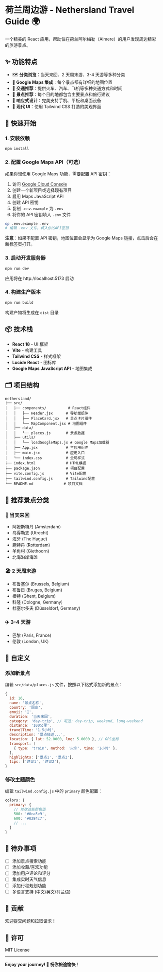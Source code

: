 # 荷兰周边游 - Nethersland Travel Guide 🌍

一个精美的 React 应用，帮助住在荷兰阿尔梅勒（Almere）的用户发现周边精彩的旅游景点。

## ✨ 功能特点

- 🗺️ **分类浏览**：当天来回、2 天周末游、3-4 天游等多种分类
- 📍 **Google Maps 集成**：每个景点都有详细的地图位置
- 🚆 **交通推荐**：提供火车、汽车、飞机等多种交通方式和时间
- 🎯 **景点推荐**：每个目的地都包含主要景点和旅行建议
- 📱 **响应式设计**：完美支持手机、平板和桌面设备
- 🎨 **现代 UI**：使用 Tailwind CSS 打造的美观界面

## 🚀 快速开始

### 1. 安装依赖

```bash
npm install
```

### 2. 配置 Google Maps API（可选）

如果你想使用 Google Maps 功能，需要配置 API 密钥：

1. 访问 [Google Cloud Console](https://console.cloud.google.com/google/maps-apis)
2. 创建一个新项目或选择现有项目
3. 启用 Maps JavaScript API
4. 创建 API 密钥
5. 复制 `.env.example` 为 `.env`
6. 将你的 API 密钥填入 `.env` 文件

```bash
cp .env.example .env
# 编辑 .env 文件，填入你的API密钥
```

**注意**：如果不配置 API 密钥，地图位置会显示为 Google Maps 链接，点击后会在新标签页打开。

### 3. 启动开发服务器

```bash
npm run dev
```

应用将在 http://localhost:5173 启动

### 4. 构建生产版本

```bash
npm run build
```

构建产物将生成在 `dist` 目录

## 📦 技术栈

- **React 18** - UI 框架
- **Vite** - 构建工具
- **Tailwind CSS** - 样式框架
- **Lucide React** - 图标库
- **Google Maps JavaScript API** - 地图集成

## 🗂️ 项目结构

```
nethersland/
├── src/
│   ├── components/          # React组件
│   │   ├── Header.jsx      # 导航栏组件
│   │   ├── PlaceCard.jsx   # 景点卡片组件
│   │   └── MapComponent.jsx # 地图组件
│   ├── data/
│   │   └── places.js       # 景点数据
│   ├── utils/
│   │   └── loadGoogleMaps.js # Google Maps加载器
│   ├── App.jsx             # 主应用组件
│   ├── main.jsx            # 应用入口
│   └── index.css           # 全局样式
├── index.html              # HTML模板
├── package.json            # 项目配置
├── vite.config.js          # Vite配置
├── tailwind.config.js      # Tailwind配置
└── README.md              # 项目文档
```

## 🎯 推荐景点分类

### 🚗 当天来回

- 阿姆斯特丹 (Amsterdam)
- 乌得勒支 (Utrecht)
- 海牙 (The Hague)
- 鹿特丹 (Rotterdam)
- 羊角村 (Giethoorn)
- 北海沿岸海滩

### 🏖️ 2 天周末游

- 布鲁塞尔 (Brussels, Belgium)
- 布鲁日 (Bruges, Belgium)
- 根特 (Ghent, Belgium)
- 科隆 (Cologne, Germany)
- 杜塞尔多夫 (Düsseldorf, Germany)

### ✈️ 3-4 天游

- 巴黎 (Paris, France)
- 伦敦 (London, UK)

## 🎨 自定义

### 添加新景点

编辑 `src/data/places.js` 文件，按照以下格式添加新的景点：

```javascript
{
  id: 16,
  name: '景点名称',
  country: '国家',
  emoji: '🎡',
  duration: '当天来回',
  category: 'day-trip', // 可选: day-trip, weekend, long-weekend
  distance: '100公里',
  travelTime: '1.5小时',
  description: '景点描述...',
  location: { lat: 52.0000, lng: 5.0000 }, // GPS坐标
  transport: [
    { type: 'train', method: '火车', time: '1小时' },
  ],
  highlights: ['景点1', '景点2'],
  tips: ['建议1', '建议2'],
}
```

### 修改主题颜色

编辑 `tailwind.config.js` 中的 `primary` 颜色配置：

```javascript
colors: {
  primary: {
    // 修改这些颜色值
    500: '#0ea5e9',
    600: '#0284c7',
    // ...
  }
}
```

## 📝 待办事项

- [ ] 添加景点搜索功能
- [ ] 添加收藏/喜欢功能
- [ ] 添加用户评论和评分
- [ ] 集成实时天气信息
- [ ] 添加行程规划功能
- [ ] 多语言支持 (中文/英文/荷兰语)

## 🤝 贡献

欢迎提交问题和拉取请求！

## 📄 许可

MIT License

---

**Enjoy your journey! 🚀 祝你旅途愉快！**
